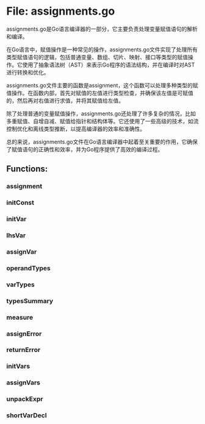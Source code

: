 # File: assignments.go

assignments.go是Go语言编译器的一部分，它主要负责处理变量赋值语句的解析和编译。

在Go语言中，赋值操作是一种常见的操作，assignments.go文件实现了处理所有类型赋值语句的逻辑，包括普通变量、数组、切片、映射、接口等类型的赋值操作。它使用了抽象语法树（AST）来表示Go程序的语法结构，并在编译时对AST进行转换和优化。

assignments.go文件主要的函数是assignment，这个函数可以处理多种类型的赋值操作。在函数内部，首先对赋值的左值进行类型检查，并确保该左值是可赋值的，然后再对右值进行求值，并将其赋值给左值。

除了处理普通的变量赋值操作，assignments.go还处理了许多复杂的情况，比如多重赋值、自增自减、赋值给指针和结构体等。它还使用了一些高级的技术，如流控制优化和离线类型推断，以提高编译器的效率和准确性。

总的来说，assignments.go文件在Go语言编译器中起着至关重要的作用，它确保了赋值语句的正确性和效率，并为Go程序提供了高效的编译过程。

## Functions:

### assignment





### initConst





### initVar





### lhsVar





### assignVar





### operandTypes





### varTypes





### typesSummary





### measure





### assignError





### returnError





### initVars





### assignVars





### unpackExpr





### shortVarDecl





